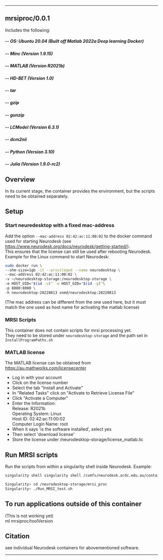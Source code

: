 
----------------------------------
## mrsiproc/0.0.1 ##

Includes the following:  
##### -- OS: Ubuntu 20.04 (Built off Matlab 2022a Deep learning Docker)
##### -- Minc 						(Version 1.9.15)
##### -- MATLAB 					(Version R2021b)
##### -- HD-BET           (Version 1.0)
##### -- tar
##### -- gzip
##### -- gunzip
##### -- LCModel 					(Version 6.3.1)
##### -- dcm2nii
##### -- Python           (Version 3.10)
##### -- Julia            (Version 1.9.0-rc2)


Overview
--------------------------------------------
In its current stage, the container provides the environment, but the scripts need to be obtained separately.

Setup
---------------------------------------------
  ### Start neuredesktop with a fixed mac-address
  Add the option `--mac-address 02:42:ac:11:00:02` to the docker command used for starting Neurodesk (see https://www.neurodesk.org/docs/neurodesk/getting-started/).  
  This ensures that the license can still be used after rebooting Neurodesk.   
  Example for the Linux command to start Neurodesk:
  ```bash
  sudo docker run \
  --shm-size=1gb -it --privileged --name neurodesktop \
  --mac-address 02:42:ac:11:00:02 \
  -v ~/neurodesktop-storage:/neurodesktop-storage \
  -e HOST_UID="$(id -u)" -e HOST_GID="$(id -g)"\
  -p 8080:8080 \
  -h neurodesktop-20220813 vnmd/neurodesktop:20220813
  ```
  (The mac address can be different from the one used here, but it must match the one used as host name for activating the matlab license)

  ### MRSI Scripts
  This container does not contain scripts for mrsi processing yet.  
  They need to be stored under `neurodesktop-storage` and the path set in `InstallProgramPaths.sh`

  ### MATLAB license
  The MATLAB license can be obtained from https://au.mathworks.com/licensecenter
  - Log in with your account  
  - Click on the license number
  - Select the tab "Install and Activate"
  - In "Related Tasks" click on "Activate to Retrieve License File"
  - Click "Activate a Computer"
  - Enter the Information:  
    Release: R2021b  
    Operating System: Linux  
    Host ID: 02:42:ac:11:00:02  
    Computer Login Name: root
  - When it says 'is the software installed', select yes
  - Then select 'download license'
  - Store the license under /neurodesktop-storage/license_matlab.lic  
  
Run MRSI scripts
-----------------------------------------
Run the scripts from within a singularity shell inside Neurodesk. Example:
```bash
singularity shell singularity shell /cvmfs/neurodesk.ardc.edu.au/containers/mrsiproc_0.0.1_20221026/mrsiproc_0.0.1_20221026.simg
```
```bash
Singularity> cd /neurodesktop-storage/mrsi_proc
Singularity> ./Run_MRSI_test.sh
```

To run applications outside of this container
---------------------------------------------
  (This is not working yet)  
  ml mrsiproc/toolVersion

Citation
--------
  
  see individual Neurodesk containers for abovementioned software.

----------------------------------
